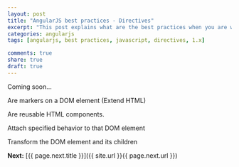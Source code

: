 ```yaml
---
layout: post
title: "AngularJS best practices - Directives"
excerpt: "This post explains what are the best practices when you are writing directives in AngularJS 1.x"
categories: angularjs
tags: [angularjs, best practices, javascript, directives, 1.x]

comments: true
share: true
draft: true
---
```


Coming soon...

Are markers on a DOM element (Extend HTML)

Are reusable HTML components.

Attach specified behavior to that DOM element

Transform the DOM element and its children



**Next:** [{{ page.next.title }}]({{ site.url }}{{ page.next.url }})